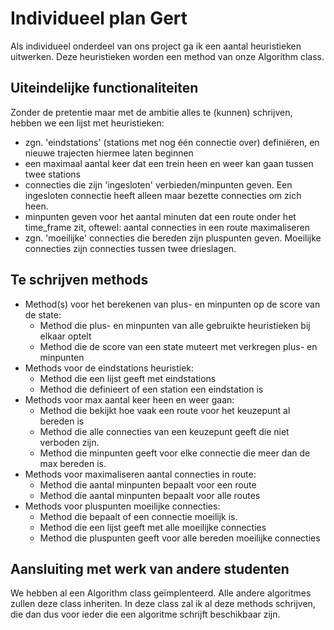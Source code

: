# Individueel plan Gert
Als individueel onderdeel van ons project ga ik een aantal heuristieken uitwerken. Deze heuristieken worden een method van onze Algorithm class. 

## Uiteindelijke functionaliteiten
Zonder de pretentie maar met de ambitie alles te (kunnen) schrijven, hebben we een lijst met heuristieken:
- zgn. 'eindstations' (stations met nog één connectie over) definiëren, en nieuwe trajecten hiermee laten beginnen
- een maximaal aantal keer dat een trein heen en weer kan gaan tussen twee stations
- connecties die zijn 'ingesloten' verbieden/minpunten geven. Een ingesloten connectie heeft alleen maar bezette connecties om zich heen.
- minpunten geven voor het aantal minuten dat een route onder het time_frame zit, oftewel: aantal connecties in een route maximaliseren
- zgn. 'moeilijke' connecties die bereden zijn pluspunten geven. Moeilijke connecties zijn connecties tussen twee drieslagen.

## Te schrijven methods
- Method(s) voor het berekenen van plus- en minpunten op de score van de state:
    - Method die plus- en minpunten van alle gebruikte heuristieken bij elkaar optelt
    - Method die de score van een state muteert met verkregen plus- en minpunten
- Methods voor de eindstations heuristiek:
    - Method die een lijst geeft met eindstations
    - Method die definieert of een station een eindstation is
- Methods voor max aantal keer heen en weer gaan:
    - Method die bekijkt hoe vaak een route voor het keuzepunt al bereden is
    - Method die alle connecties van een keuzepunt geeft die niet verboden zijn. 
    - Method die minpunten geeft voor elke connectie die meer dan de max bereden is. 
- Methods voor maximaliseren aantal connecties in route:
    - Method die aantal minpunten bepaalt voor een route
    - Method die aantal minpunten bepaalt voor alle routes
- Methods voor pluspunten moeilijke connecties:
    - Method die bepaalt of een connectie moeilijk is. 
    - Method die een lijst geeft met alle moeilijke connecties
    - Method die pluspunten geeft voor alle bereden moeilijke connecties

## Aansluiting met werk van andere studenten
We hebben al een Algorithm class geïmplenteerd. Alle andere algoritmes zullen deze class inheriten. In deze class zal ik al deze methods schrijven, die dan dus voor ieder die een algoritme schrijft beschikbaar zijn. 